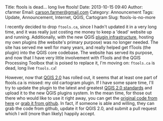 Title: ftools is dead... long live ftools!
Date: 2013-10-15 09:40
Author: cfarmer
Email: carson.farmer@gmail.com
Category: Announcement
Tags: Update, Announcement, Internet, QGIS, Cartogram
Slug: ftools-is-no-more

I recently decided to drop `ftools.ca`, since I hadn't updated it in a very long 
time, and it was really just costing me money to keep a 'dead' website up and 
running. Additionally, with the new QGIS [plugin infrastructure][qgis-plugins], 
hosting my own plugins (the website's primary purpose) was no longer needed. 
The site has served me well for many years, and really helped get fTools (the 
plugin) into the QGIS core codebase. The website has served its purpose, and 
now that I have very little involvement with fTools and the QGIS Processing 
Toolbox that is poised to replace it, I'm moving on: `ftools.ca` is dead, long 
live `ftools.ca`!

However, now that [QGIS 2.0][qgis-two] has rolled out, it seems that at least 
one part of ftools.ca is missed: my old cartogram plugin. If I 
have some spare time, I'll try to update the plugin to the latest and 
greatest [QGIS 2.0 standards][plugin-dev] and upload it to the new QGIS plugins 
system. In the mean time, for those out there who would like to use it right 
away, you can get the [original code from here][original-code] or [grab it from 
github][github-repo]. In fact, if someone is able and willing, they can grab 
the code from github, update it for QGIS 2.0, and submit a pull request which I 
will (more than likely) happily accept.

[github-repo]: https://github.com/cfarmer/cartogram-plugin
[original-code]: {filename}/uploads/cartogram.zip
[qgis-plugins]: http://plugins.qgis.org/
[qgis-two]: http://www.qgis.org/en/docs/index.html#documentation-for-qgis-2-0
[plugin-dev]: http://www.qgis.org/en/docs/pyqgis_developer_cookbook/plugins.html

<!--more-->

